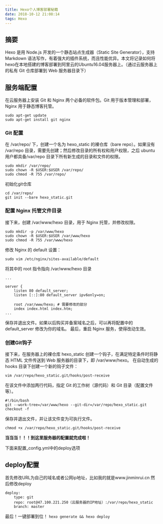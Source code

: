 ```yaml
---
title: Hexo个人博客部署秘籍
date: 2018-10-12 21:08:14
tags: Hexo
---
```

## 摘要
Hexo 是用 Node.js 开发的一个静态站点生成器（Static Site Generator），支持 Markdown 语法写作，有着强大的插件系统，而且性能优异。本文将记录如何将hexo在本地搭建的博客部署到阿里云的Ubuntu16.04服务器上。（通过云服务器上的私有 Git 仓库部署到 Web 服务器目录下）
<!--more-->
## 服务端配置
在云服务器上安装 Git 和 Nginx 两个必备的软件包。Git 用于版本管理和部署，Nginx 用于静态博客托管。
```
sudo apt-get update
sudo apt-get install git nginx 
```

### Git 配置
在 /var/repo/ 下，创建一个名为 hexo_static 的裸仓库（bare repo）。如果没有 /var/repo 目录，需要先创建；然后修改目录的所有权和用户权限，之后 ubuntu 用户都具备/var/repo 目录下所有新生成的目录和文件的权限。
```
sudo mkdir /var/repo/
sudo chown -R $USER:$USER /var/repo/
sudo chmod -R 755 /var/repo/
```
初始化git仓库
```
cd /var/repo/
git init --bare hexo_static.git
```

### 配置 Nginx 托管文件目录
接下来，创建 /var/www/hexo 目录，用于 Nginx 托管，并修改权限。
```
sudo mkdir -p /var/www/hexo
sudo chown -R $USER:$USER /var/www/hexo
sudo chmod -R 755 /var/www/hexo
```
修改 Nginx 的 default 设置：
```
sudo vim /etc/nginx/sites-available/default
```
将其中的 root 指令指向 /var/www/hexo 目录
```
...
 
server {
    listen 80 default_server;
    listen [::]:80 default_server ipv6only=on;
 
    root /var/www/hexo; # 需要修改的部分
    index index.html index.htm;
...
```
保存并退出文件。如果以后购买并备案域名之后，可以再将配置中的 default_server 修改为你的域名。
最后，重启 Nginx 服务，使得改动生效。

### 创建Git钩子
接下来，在服务器上的裸仓库 hexo_static 创建一个钩子，在满足特定条件时将静态 HTML 文件传送到 Web 服务器的目录下，即 /var/www/hexo。
在自动生成的 hooks 目录下创建一个新的钩子文件：
```
vim /var/repo/hexo_static.git/hooks/post-receive
```
在该文件中添加两行代码，指定 Git 的工作树（源代码）和 Git 目录（配置文件等）。
```
#!/bin/bash
git --work-tree=/var/www/hexo --git-dir=/var/repo/hexo_static.git checkout -f
```
保存并退出文件，并让该文件变为可执行文件。
```
chmod +x /var/repo/hexo_static.git/hooks/post-receive
```

**当当当！！！到这里服务器的配置就完成啦！**

下面来配置_config.yml中的deploy选项

## deploy配置
首先修改URL为自己的域名或者公网ip地址，比如我的就是www.jinminrui.cn
然后修改deploy
```
deploy:
    type: git
    repo: root@47.100.221.250（云服务器的IP地址）:/var/repo/hexo_static
    branch: master
```

最后！一键部署到位！
`hexo generate && hexo deploy`
